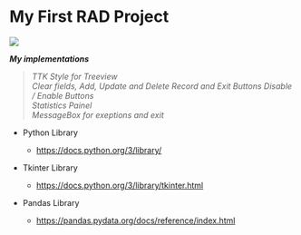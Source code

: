 # My First RAD Project

![](preview.jpg)

  
**_My implementations_**  
> _TTK Style for Treeview_  
_Clear fields, Add, Update and Delete Record and Exit Buttons_
_Disable / Enable Buttons_  
_Statistics Painel_  
_MessageBox for exeptions and exit_ 

* Python Library
  * https://docs.python.org/3/library/

* Tkinter Library
  * https://docs.python.org/3/library/tkinter.html

* Pandas Library
  * https://pandas.pydata.org/docs/reference/index.html
